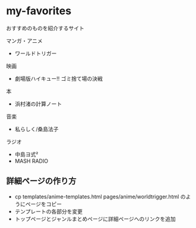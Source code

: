 # my-favorites
おすすめのものを紹介するサイト

マンガ・アニメ
- ワールドトリガー

映画
- 劇場版ハイキュー!! ゴミ捨て場の決戦

本
- 浜村渚の計算ノート

音楽
- 私らしく/桑島法子

ラジオ
- 中島ヨ式²
- MASH RADIO


## 詳細ページの作り方
- cp templates/anime-templates.html pages/anime/worldtrigger.html のようにページをコピー
- テンプレートの各部分を変更
- トップページとジャンルまとめページに詳細ページへのリンクを追加
